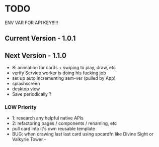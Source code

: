 # TODO
ENV VAR FOR API KEY!!!!!

## Current Version -  1.0.1


## Next Version -  1.1.0 
- 8: animation for cards + swiping to play, draw, etc
- verify Service worker is doing his fucking job
- set up auto incrementing sem-ver (pulled by App)
- splashscreen
- desktop view
- Save periodically ?

### LOW Priority
- 1: research any helpful native APIs
- 2: refactoring pages / components / renaming, etc
- pull card into it's own reusable template
- BUG: when drawing last last card using spcardfn like Divine Sight or Valkyrie Tower - 

